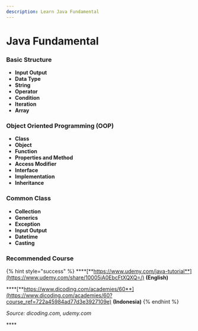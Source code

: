 ```yaml
---
description: Learn Java Fundamental
---
```


# Java Fundamental

### **Basic Structure**

* **Input Output**
* **Data Type**
* **String**
* **Operator**
* **Condition**
* **Iteration**
* **Array**

### **Object Oriented Programming \(OOP\)**

* **Class**
* **Object**
* **Function**
* **Properties and Method**
* **Access Modifier**
* **Interface**
* **Implementation**
* **Inheritance**

### **Common Class**

* **Collection**
* **Generics**
* **Exception**
* **Input Output**
* **Datetime**
* **Casting**

### **Recommended Course**

{% hint style="success" %}
\*\*\*\*[**https://www.udemy.com/java-tutorial**](https://www.udemy.com/share/10005iA0EbcFtXQXQ=/) **\(English\)**

\*\*\*\*[**https://www.dicoding.com/academies/60**](https://www.dicoding.com/academies/60?course_ref=722a45984ad77d3e3927109e) **\(Indonesia\)**
{% endhint %}

_Source: dicoding.com, udemy.com_

\*\*\*\*

